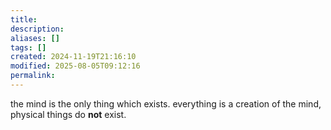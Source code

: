 ```yaml
---
title: 
description: 
aliases: []
tags: []
created: 2024-11-19T21:16:10
modified: 2025-08-05T09:12:16
permalink:
---
```


the mind is the only thing which exists.
everything is a creation of the mind, physical things do **not** exist.
